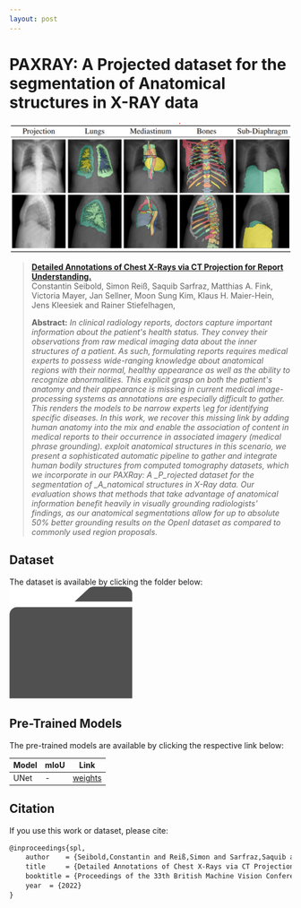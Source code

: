 ```yaml
---
layout: post
---
```


#  PAXRAY: A Projected dataset for the segmentation of Anatomical structures in X-RAY data
![Title Image](./_images/paxray/paxray_xample.png)

> [**Detailed Annotations of Chest X-Rays via CT Projection for Report Understanding.**](https://arxiv.org/pdf/)<br>
> Constantin Seibold, Simon Reiß, Saquib Sarfraz, Matthias A. Fink, Victoria Mayer, Jan Sellner, Moon Sung Kim, Klaus H. Maier-Hein, Jens Kleesiek and Rainer Stiefelhagen, <br>
>
> **Abstract:** *In clinical radiology reports, doctors capture important information about the patient's health status. They convey their observations from raw medical imaging data about the inner structures of a patient. As such, formulating reports requires medical experts to possess wide-ranging knowledge about anatomical regions with their normal, healthy appearance as well as the ability to recognize abnormalities. This explicit grasp on both the patient's anatomy and their appearance is missing in current medical image-processing systems as annotations are especially difficult to gather. This renders the models to be narrow experts \eg for identifying specific diseases. In this work, we recover this missing link by adding human anatomy into the mix and enable the association of content in medical reports to their occurrence in associated imagery (medical phrase grounding).  exploit anatomical structures in this scenario, we present a sophisticated automatic pipeline to gather and integrate human bodily structures from computed tomography datasets, which we incorporate in our *PAXRay*: A _*P*_rojected dataset for the segmentation of _*A*_natomical structures in _*X-Ray*_ data.   Our evaluation shows that methods that take advantage of anatomical information benefit heavily in visually grounding radiologists' findings, as our anatomical segmentations allow for up to absolute 50% better grounding results on the OpenI dataset as compared to commonly used region proposals.*

## Dataset 

The dataset is available by clicking the folder below:
[<img src="./_images/common/folder(1).png" height="200">](https://drive.google.com/drive/folders/1rzlsZ0bfByRMBoywOPWZW08GNgIwCU9P?usp=sharing)

## Pre-Trained Models

The pre-trained models are available by clicking the respective link below:

| Model        | mIoU      | Link       |
|--------------|-----------|------------|
| UNet         |     -     |   [weights](https://drive.google.com/drive/folders/1JjWv_Ips_8CKbREk68JY-YMpu_lXu5Sa?usp=sharing)       |


## Citation
If you use this work or dataset, please cite:
```latex
@inproceedings{spl,
    author    = {Seibold,Constantin and Reiß,Simon and Sarfraz,Saquib and Fink,Matthias A. and Mayer,Victoria and Sellner,Jan and Kim,Moon Sung and Maier-Hein, Klaus H.  and Kleesiek, Jens  and Stiefelhagen,Rainer}, 
    title     = {Detailed Annotations of Chest X-Rays via CT Projection for Report Understanding}, 
    booktitle = {Proceedings of the 33th British Machine Vision Conference (BMVC)},
    year  = {2022}
}

```


